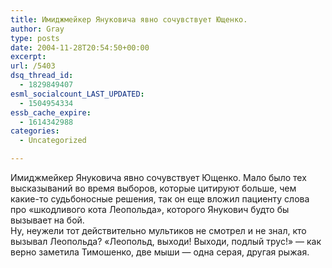 ```yaml
---
title: Имиджмейкер Януковича явно сочувствует Ющенко.
author: Gray
type: posts
date: 2004-11-28T20:54:50+00:00
excerpt:
url: /5403
dsq_thread_id:
  - 1829849407
esml_socialcount_LAST_UPDATED:
  - 1504954334
essb_cache_expire:
  - 1614342988
categories:
  - Uncategorized

---
```








Имиджмейкер Януковича явно сочувствует Ющенко. Мало было тех высказываний во время выборов, которые цитируют больше, чем какие-то судьбоносные решения, так он еще вложил пациенту слова про &#171;шкодливого кота Леопольда&#187;, которого Янукович будто бы вызывает на бой.  
Ну, неужели тот действительно мультиков не смотрел и не знал, кто вызывал Леопольда? &#171;Леопольд, выходи! Выходи, подлый трус!&#187; &#8212; как верно заметила Тимошенко, две мыши &#8212; одна серая, другая рыжая.